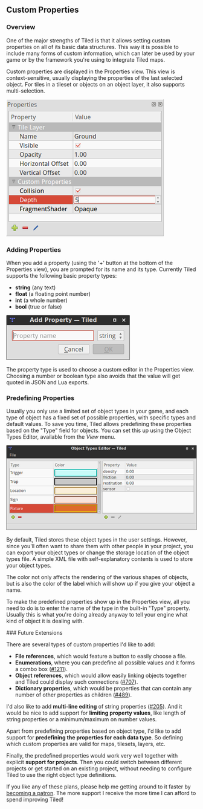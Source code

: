 ## Custom Properties

### Overview

One of the major strengths of Tiled is that it allows setting custom properties
on all of its basic data structures. This way it is possible to include many
forms of custom information, which can later be used by your game or by the
framework you're using to integrate Tiled maps.


Custom properties are displayed in the Properties view. This view is
context-sensitive, usually displaying the properties of the last selected
object. For tiles in a tileset or objects on an object layer, it also supports
multi-selection.

 ![Properties View](images/properties/properties-dock.png)

### Adding Properties

When you add a property (using the '+' button at the bottom of the Properties
view), you are prompted for its name and its type. Currently Tiled supports the
following basic property types:

* **string** (any text)
* **float** (a floating point number)
* **int** (a whole number)
* **bool** (true or false)

 ![Add Property Dialog](images/properties/add-property.png)

The property type is used to choose a custom editor in the Properties view.
Choosing a number or boolean type also avoids that the value will get quoted in
JSON and Lua exports.

### Predefining Properties

Usually you only use a limited set of object types in your game, and each type
of object has a fixed set of possible properties, with specific types and
default values. To save you time, Tiled allows predefining these properties
based on the "Type" field for objects. You can set this up using the Object
Types Editor, available from the _View_ menu.

 ![Object Types Editor](images/properties/object-types-editor.png)

By default, Tiled stores these object types in the user settings. However, since
you'll often want to share them with other people in your project, you can
export your object types or change the storage location of the object types
file. A simple XML file with self-explanatory contents is used to store your
object types.

The color not only affects the rendering of the various shapes of objects, but
is also the color of the label which will show up if you give your object a
name.

To make the predefined properties show up in the Properties view, all you need
to do is to enter the name of the type in the built-in "Type" property. Usually
this is what you're doing already anyway to tell your engine what kind of object
it is dealing with.
<div class="future">
### Future Extensions

There are several types of custom properties I'd like to add:

* **File references**, which would feature a button to easily choose a file.
* **Enumerations**, where you can predefine all possible values and it forms a
  combo box ([#1211](https://github.com/bjorn/tiled/issues/1211)).
* **Object references**, which would allow easily linking objects together and
  Tiled could display such connections
  ([#707](https://github.com/bjorn/tiled/issues/707)).
* **Dictionary properties**, which would be properties that can contain any
  number of other properties as children
  ([#489](https://github.com/bjorn/tiled/issues/489)).

I'd also like to add **multi-line editing** of string properties
([#205](https://github.com/bjorn/tiled/issues/205)). And it would be nice to add
support for **limiting property values**, like length of string properties or a
minimum/maximum on number values.

Apart from predefining properties based on object type, I'd like to add support
for **predefining the properties for each data type**. So defining which custom
properties are valid for maps, tilesets, layers, etc.

Finally, the predefined properties would work very well together with explicit
**support for projects**. Then you could switch between different projects or
get started on an existing project, without needing to configure Tiled to use
the right object type definitions.

If you like any of these plans, please help me getting around to it faster by
[becoming a patron](https://www.patreon.com/bjorn?ty=h). The more support I
receive the more time I can afford to spend improving Tiled!
</div>
